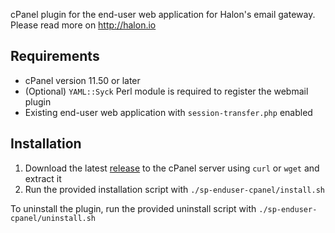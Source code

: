 cPanel plugin for the end-user web application for Halon's email gateway. Please read more on http://halon.io

Requirements
-------------
* cPanel version 11.50 or later
 * (Optional) `YAML::Syck` Perl module is required to register the webmail plugin
* Existing end-user web application with `session-transfer.php` enabled

Installation
-------------
1. Download the latest [release](https://github.com/halonsecurity/sp-enduser-cpanel/releases) to the cPanel server using `curl` or `wget` and extract it
2. Run the provided installation script with `./sp-enduser-cpanel/install.sh`

To uninstall the plugin, run the provided uninstall script with `./sp-enduser-cpanel/uninstall.sh`
